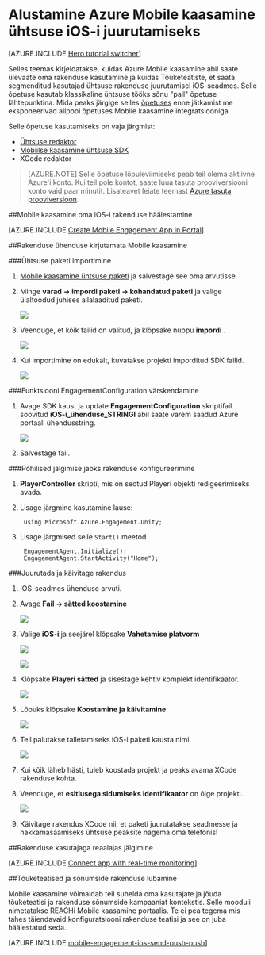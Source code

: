 <properties
    pageTitle="Alustamine Azure Mobile kaasamine ühtsuse iOS-i juurutamiseks"
    description="Saate teada, kuidas kasutada Azure Mobile kaasamine Analytics ja tõuketeatised ühtsuse rakenduste juurutamist iOS-seadmete jaoks."
    services="mobile-engagement"
    documentationCenter="unity"
    authors="piyushjo"
    manager="erikre"
    editor="" />

<tags
    ms.service="mobile-engagement"
    ms.workload="mobile"
    ms.tgt_pltfrm="mobile-unity-ios"
    ms.devlang="dotnet"
    ms.topic="hero-article"
    ms.date="08/19/2016"
    ms.author="piyushjo" />

# <a name="get-started-with-azure-mobile-engagement-for-unity-ios-deployment"></a>Alustamine Azure Mobile kaasamine ühtsuse iOS-i juurutamiseks

[AZURE.INCLUDE [Hero tutorial switcher](../../includes/mobile-engagement-hero-tutorial-switcher.md)]

Selles teemas kirjeldatakse, kuidas Azure Mobile kaasamine abil saate ülevaate oma rakenduse kasutamine ja kuidas Tõuketeatiste, et saata segmenditud kasutajad ühtsuse rakenduse juurutamisel iOS-seadmes.
Selle õpetuse kasutab klassikaline ühtsuse tööks sõnu "pall" õpetuse lähtepunktina. Mida peaks järgige selles [õpetuses](mobile-engagement-unity-roll-a-ball.md) enne jätkamist me eksponeerivad allpool õpetuses Mobile kaasamine integratsiooniga. 

Selle õpetuse kasutamiseks on vaja järgmist:

+ [Ühtsuse redaktor](http://unity3d.com/get-unity)
+ [Mobiilse kaasamine ühtsuse SDK](https://aka.ms/azmeunitysdk)
+ XCode redaktor

> [AZURE.NOTE] Selle õpetuse lõpuleviimiseks peab teil olema aktiivne Azure'i konto. Kui teil pole kontot, saate luua tasuta prooviversiooni konto vaid paar minutit. Lisateavet leiate teemast [Azure tasuta prooviversioon](https://azure.microsoft.com/pricing/free-trial/?WT.mc_id=A0E0E5C02&amp;returnurl=http%3A%2F%2Fazure.microsoft.com%2Fen-us%2Fdocumentation%2Farticles%2Fmobile-engagement-unity-ios-get-started).

##<a id="setup-azme"></a>Mobile kaasamine oma iOS-i rakenduse häälestamine

[AZURE.INCLUDE [Create Mobile Engagement App in Portal](../../includes/mobile-engagement-create-app-in-portal-new.md)]

##<a id="connecting-app"></a>Rakenduse ühenduse kirjutamata Mobile kaasamine

###<a name="import-the-unity-package"></a>Ühtsuse paketi importimine

1. [Mobile kaasamine ühtsuse paketi](https://aka.ms/azmeunitysdk) ja salvestage see oma arvutisse. 

2. Minge **varad -> impordi paketi -> kohandatud paketi** ja valige ülaltoodud juhises allalaaditud paketi. 

    ![][70] 

3. Veenduge, et kõik failid on valitud, ja klõpsake nuppu **impordi** . 

    ![][71] 

4. Kui importimine on edukalt, kuvatakse projekti imporditud SDK failid.  

    ![][72] 

###<a name="update-the-engagementconfiguration"></a>Funktsiooni EngagementConfiguration värskendamine

1. Avage SDK kaust ja update **EngagementConfiguration** skriptifail soovitud **iOS-i\_ühenduse\_STRINGI** abil saate varem saadud Azure portaali ühendusstring.  

    ![][73]

2. Salvestage fail. 

###<a name="configure-the-app-for-basic-tracking"></a>Põhilised jälgimise jaoks rakenduse konfigureerimine

1. **PlayerController** skripti, mis on seotud Playeri objekti redigeerimiseks avada. 

2. Lisage järgmine kasutamine lause:

        using Microsoft.Azure.Engagement.Unity;

3. Lisage järgmised selle `Start()` meetod
    
        EngagementAgent.Initialize();
        EngagementAgent.StartActivity("Home");

###<a name="deploy-and-run-the-app"></a>Juurutada ja käivitage rakendus

1. IOS-seadmes ühenduse arvuti. 

2. Avage **Fail -> sätted koostamine** 

    ![][40]

3. Valige **iOS-i** ja seejärel klõpsake **Vahetamise platvorm**

    ![][41]

    ![][42]

4. Klõpsake **Playeri sätted** ja sisestage kehtiv komplekt identifikaator. 

    ![][53]

5. Lõpuks klõpsake **Koostamine ja käivitamine**

    ![][54]

6. Teil palutakse talletamiseks iOS-i paketi kausta nimi. 

    ![][43]

7. Kui kõik läheb hästi, tuleb koostada projekt ja peaks avama XCode rakenduse kohta. 

8. Veenduge, et **esitlusega sidumiseks identifikaator** on õige projekti.  

    ![][75]

10. Käivitage rakendus XCode nii, et paketi juurutatakse seadmesse ja hakkamasaamiseks ühtsuse peaksite nägema oma telefonis! 

##<a id="monitor"></a>Rakenduse kasutajaga reaalajas jälgimine

[AZURE.INCLUDE [Connect app with real-time monitoring](../../includes/mobile-engagement-connect-app-with-monitor.md)]

##<a id="integrate-push"></a>Tõuketeatised ja sõnumside rakenduse lubamine

Mobile kaasamine võimaldab teil suhelda oma kasutajate ja jõuda tõuketeatisi ja rakenduse sõnumside kampaaniat kontekstis. Selle mooduli nimetatakse REACHi Mobile kaasamine portaalis.
Te ei pea tegema mis tahes täiendavaid konfiguratsiooni rakenduse teatisi ja see on juba häälestatud seda.

[AZURE.INCLUDE [mobile-engagement-ios-send-push-push](../../includes/mobile-engagement-ios-send-push.md)]

<!-- Images. -->
[40]: ./media/mobile-engagement-unity-ios-get-started/40.png
[41]: ./media/mobile-engagement-unity-ios-get-started/41.png
[42]: ./media/mobile-engagement-unity-ios-get-started/42.png
[43]: ./media/mobile-engagement-unity-ios-get-started/43.png
[53]: ./media/mobile-engagement-unity-ios-get-started/53.png
[54]: ./media/mobile-engagement-unity-ios-get-started/54.png
[70]: ./media/mobile-engagement-unity-ios-get-started/70.png
[71]: ./media/mobile-engagement-unity-ios-get-started/71.png
[72]: ./media/mobile-engagement-unity-ios-get-started/72.png
[73]: ./media/mobile-engagement-unity-ios-get-started/73.png
[74]: ./media/mobile-engagement-unity-ios-get-started/74.png
[75]: ./media/mobile-engagement-unity-ios-get-started/75.png

